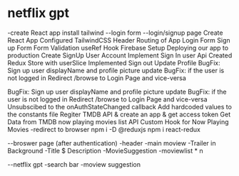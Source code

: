 # netflix gpt

-create React app
install tailwind
--login form
--login/signup page
Create React App
Configured TailwindCSS
Header
Routing of App
Login Form
Sign up Form
Form Validation
useRef Hook
Firebase Setup
Deploying our app to production
Create SignUp User Account
Implement Sign In user Api
Created Redux Store with userSlice
Implemented Sign out
Update Profile
BugFix: Sign up user displayName and profile picture update
BugFix: if the user is not logged in Redirect /browse to Login Page and vice-versa

BugFix: Sign up user displayName and profile picture update
BugFix: if the user is not logged in Redirect /browse to Login Page and vice-versa
Unsubscibed to the onAuthStateChanged callback
Add hardcoded values to the constants file
Regiter TMDB API & create an app & get access token
Get Data from TMDB now playing movies list API
Custom Hook for Now Playing Movies
            -redirect to browser
            npm i -D @reduxjs
            npm i react-redux

--broswer page (after authentication)
-header
-main moview
-Trailer in Background
-Title $ Description
-MovieSuggestion
-moviewlist \* n

--netflix gpt
-search bar
-moview suggestion
